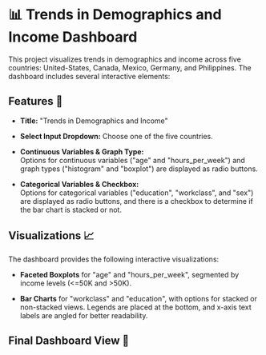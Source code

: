 # 📊 Trends in Demographics and Income Dashboard

This project visualizes trends in demographics and income across five countries: United-States, Canada, Mexico, Germany, and Philippines. The dashboard includes several interactive elements:

## Features 🚀

- **Title:** "Trends in Demographics and Income"
  
- **Select Input Dropdown:** Choose one of the five countries.
  
- **Continuous Variables & Graph Type:**  
  Options for continuous variables ("age" and "hours_per_week") and graph types ("histogram" and "boxplot") are displayed as radio buttons.  
  
- **Categorical Variables & Checkbox:**  
  Options for categorical variables ("education", "workclass", and "sex") are displayed as radio buttons, and there is a checkbox to determine if the bar chart is stacked or not.
  

## Visualizations 📈

The dashboard provides the following interactive visualizations:

- **Faceted Boxplots** for "age" and "hours_per_week", segmented by income levels (<=50K and >50K).
  
- **Bar Charts** for "workclass" and "education", with options for stacked or non-stacked views. Legends are placed at the bottom, and x-axis text labels are angled for better readability.

## Final Dashboard View 🎨
